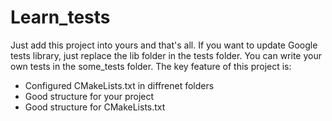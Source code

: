 # Learn_tests
Just add this project into yours and that's all.
If you want to update Google tests library, just replace the lib folder in the tests folder.
You can write your own tests in the some_tests folder.
The key feature of this project is:
- Configured CMakeLists.txt in diffrenet folders
- Good structure for your project
- Good structure for CMakeLists.txt

